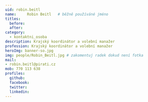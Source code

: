 ```yaml
---
uid: robin.beitl
name:     Robin Beitl  	# běžně používáné jméno
titles:
  before: 
  after:
category:
  - kontaktni_osoba
description: Krajský koordinátor a volební manažer
profession: Krajský koordinátor a volební manažer
heroImg: banner-so.jpg
img: people/Robin_Beitl.jpg # zakomentuj radek dokud není fotka
mail:
- robin.beitl@pirati.cz
mob: 770 113 638
profiles:
  github:
  facebook:
  twitter:
  linkedin:
---
```



